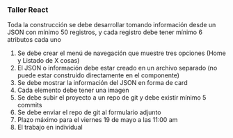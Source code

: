 ### Taller React

Toda la construcción se debe desarrollar tomando información desde un
JSON con mínimo 50 registros, y cada registro debe tener mínimo 6
atributos cada uno

1. Se debe crear el menú de navegación que muestre tres opciones (Home y Listado de X cosas)
2. El JSON o información debe estar creado en un archivo separado (no puede estar construido directamente en el componente)
3. Se debe mostrar la información del JSON en forma de card
4. Cada elemento debe tener una imagen
5. Se debe subir el proyecto a un repo de git y debe existir mínimo 5 commits
6. Se debe enviar el repo de git al formulario adjunto
7. Plazo máximo para el viernes 19 de mayo a las 11:00 am
8. El trabajo en individual
